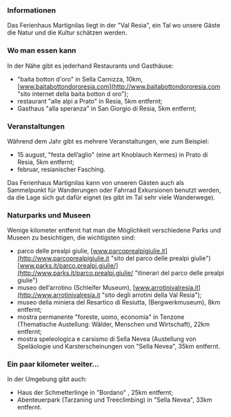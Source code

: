 ### Informationen

Das Ferienhaus Martignilas liegt in der "Val Resia", ein Tal wo unsere Gäste die Natur und die Kultur schätzen werden.

### Wo man essen kann

In der Nähe gibt es jederhand Restaurants und Gasthäuse:

* "baita botton d'oro" in Sella Carnizza, 10km, [www.baitabottondororesia.com](http://www.baitabottondororesia.com "sito internet della baita botton d oro");
* restaurant "alle alpi a Prato" in  Resia, 5km entfernt;
* Gasthaus "alla speranza" in San Giorgio di Resia, 5km entfernt;

### Veranstaltungen

Während dem Jahr gibt es mehrere Veranstaltungen, wie zum Beispiel:

* 15 august, "festa dell’aglio" (eine art Knoblauch Kermes) in Prato di Resia, 5km entfernt;
* februar, resianischer  Fasching.

Das Ferienhaus Martignilas kann von unseren Gästen auch als Sammelpunkt für Wanderungen oder Fahrrad Exkursionen benutzt werden, da die Lage sich gut dafür eignet (es gibt im Tal sehr viele Wanderwege).

### Naturparks und Museen

Wenige kilometer entfernt hat man die Möglichkeit verschiedene Parks und Museen zu besichtigen, die wichtigsten sind:

* parco delle prealpi giulie, [www.parcoprealpigiulie.it](http://www.parcoprealpigiulie.it "sito del parco delle prealpi giulie") [www.parks.it/parco.prealpi.giulie/](http://www.parks.it/parco.prealpi.giulie/ "itinerari del parco delle prealpi giulie")
* museo dell’arrotino (Schleifer Museum), [www.arrotinivalresia.it](http://www.arrotinivalresia.it "sito degli arrotini della Val Resia");
* museo della miniera del Resartico di Resiutta, (Bergwerkmuseum), 8km entfernt;
* mostra permanente "foreste, uomo, economia" in Tenzone (Thematische Austellung: Wälder, Menschen und Wirtschaft), 22km entfernt;
* mostra speleologica e carsismo di Sella Nevea (Austellung von Speläologie und Karsterscheinungen von "Sella Nevea", 35km entfernt.

### Ein paar kilometer weiter...

In der Umgebung gibt auch:

* Haus der Schmetterlinge in "Bordano" , 25km entfernt;
* Abenteuerpark (Tarzaning und Treeclimbing) in "Sella Nevea", 33km entfernt.
